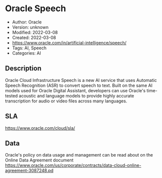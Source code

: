 # Oracle Speech

* Author: Oracle
* Version: unknown
* Modified: 2022-03-08
* Created: 2022-03-08
* <https://www.oracle.com/in/artificial-intelligence/speech/>
* Tags: AI, Speech
* Categories: AI

## Description

Oracle Cloud Infrastructure Speech is a new AI service that uses Automatic Speech Recognition (ASR) to convert speech to text. Built on the same AI models used for Oracle Digital Assistant, developers can use Oracle's time-tested acoustic and language models to provide highly accurate transcription for audio or video files across many languages.

## SLA

https://www.oracle.com/cloud/sla/

## Data

Oracle's policy on data usage and management can be read about on the Online Data Agreement document https://www.oracle.com/us/corporate/contracts/data-cloud-online-agreement-3087248.pd
